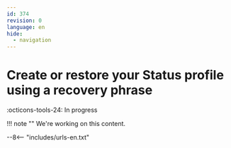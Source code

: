 ```yaml
---
id: 374
revision: 0
language: en
hide:
  - navigation
---
```


# Create or restore your Status profile using a recovery phrase

 :octicons-tools-24: In progress

!!! note ""
     We're working on this content.

--8<-- "includes/urls-en.txt"